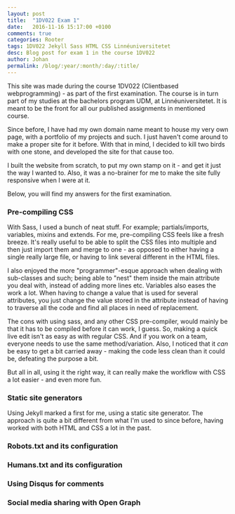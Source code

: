 ```yaml
---
layout: post
title:  "1DV022 Exam 1"
date:   2016-11-16 15:17:00 +0100
comments: true
categories: Rooter
tags: 1DV022 Jekyll Sass HTML CSS Linnéuniversitetet
desc: Blog post for exam 1 in the course 1DV022
author: Johan
permalink: /blog/:year/:month/:day/:title/
---
```

This site was made during the course 1DV022 (Clientbased webprogramming) - as part of the first examination. The course is in turn part of my studies at the bachelors program UDM, at Linnéuniversitetet. It is meant to be the front for all our published assignments in mentioned course. 

Since before, I have had my own domain name meant to house my very own page, with a portfolio of my projects and such. I just haven't come around to make a proper site for it before. With that in mind, I decided to kill two birds with one stone, and developed the site for that cause too.

I built the website from scratch, to put my own stamp on it - and get it just the way I wanted to. Also, it was a no-brainer for me to make the site fully responsive when I were at it. 

Below, you will find my answers for the first examination.

### Pre-compiling CSS
With Sass, I used a bunch of neat stuff. For example; partials/imports, variables, mixins and extends. For me, pre-compiling CSS feels like a fresh breeze. It's really useful to be able to split the CSS files into 
multiple and then just import them and merge to one - as opposed to either having a single really large file, or having to link several different in the HTML files. 

I also enjoyed the more "programmer"-esque approach when dealing with sub-classes and such; being able to "nest" them inside the main attribute you deal with, instead of adding more lines etc. Variables also eases the work a lot. When having to change a value that is used for several attributes, you just change the value stored in the attribute instead of having to traverse all the code and find all places in need of replacement.

The cons with using sass, and any other CSS pre-compiler, would mainly be that it has to be compiled before it can work, I guess. So, making a quick live edit isn't as easy as with regular CSS. And if you work on a team, everyone needs to use the same method/variation. Also, I noticed that it _can_ be easy to get a bit carried away - making the code less clean than it could be, defeating the purpose a bit.

But all in all, using it the right way, it can really make the workflow with CSS a lot easier - and even more fun.

### Static site generators
Using Jekyll marked a first for me, using a static site generator. The approach is quite a bit different from what I'm used to since before, having worked with both HTML and CSS a lot in the past.


### Robots.txt and its configuration

### Humans.txt and its configuration

### Using Disqus for comments

### Social media sharing with Open Graph